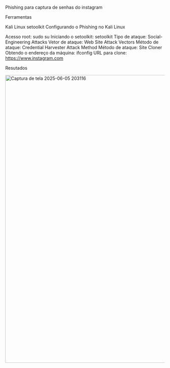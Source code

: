 Phishing para captura de senhas do instagram

Ferramentas

Kali Linux
setoolkit
Configurando o Phishing no Kali Linux

Acesso root: sudo su
Iniciando o setoolkit: setoolkit
Tipo de ataque: Social-Engineering Attacks
Vetor de ataque: Web Site Attack Vectors
Método de ataque: Credential Harvester Attack Method 
Método de ataque: Site Cloner
Obtendo o endereço da máquina: ifconfig
URL para clone: https://www.instagram.com


Resutados

<img width="911" alt="Captura de tela 2025-06-05 203116" src="https://github.com/user-attachments/assets/95ecff13-a5ca-42be-977e-d06df2050f07" />
